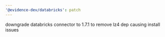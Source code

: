 ```yaml
---
'@evidence-dev/databricks': patch
---
```


downgrade databricks connector to 1.7.1 to remove lz4 dep causing install issues
